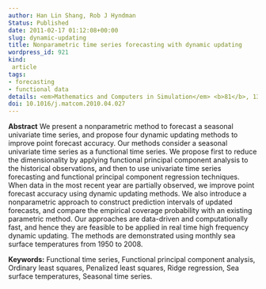 ```yaml
---
author: Han Lin Shang, Rob J Hyndman
Status: Published
date: 2011-02-17 01:12:08+00:00
slug: dynamic-updating
title: Nonparametric time series forecasting with dynamic updating
wordpress_id: 921
kind:
 article
tags:
- forecasting
- functional data
details: <em>Mathematics and Computers in Simulation</em> <b>81</b>, 1310-1324
doi: 10.1016/j.matcom.2010.04.027
---
```



**Abstract**
We present a nonparametric method to forecast a seasonal univariate time series, and propose four dynamic updating methods to improve point forecast accuracy. Our methods consider a seasonal univariate time series as a functional time series. We propose first to reduce the dimensionality by applying functional principal component analysis to the historical observations, and then to use univariate time series forecasting and functional principal component regression techniques. When data in the most recent year are partially observed, we improve point forecast accuracy using dynamic updating methods. We also introduce a nonparametric approach to construct prediction intervals of updated forecasts, and compare the empirical coverage probability with an existing parametric method. Our approaches are data-driven and computationally fast, and hence they are feasible to be applied in real time high frequency dynamic updating. The methods are demonstrated using monthly sea surface temperatures from 1950 to 2008.

**Keywords:** Functional time series, Functional principal component analysis, Ordinary least squares, Penalized least squares, Ridge regression, Sea surface temperatures, Seasonal time series.
